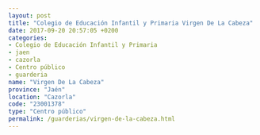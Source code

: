 ```yaml
---
layout: post
title: "Colegio de Educación Infantil y Primaria Virgen De La Cabeza"
date: 2017-09-20 20:57:05 +0200
categories:
- Colegio de Educación Infantil y Primaria
- jaen
- cazorla
- Centro público
- guarderia
name: "Virgen De La Cabeza"
province: "Jaén"
location: "Cazorla"
code: "23001378"
type: "Centro público"
permalink: /guarderias/virgen-de-la-cabeza.html
---
```

